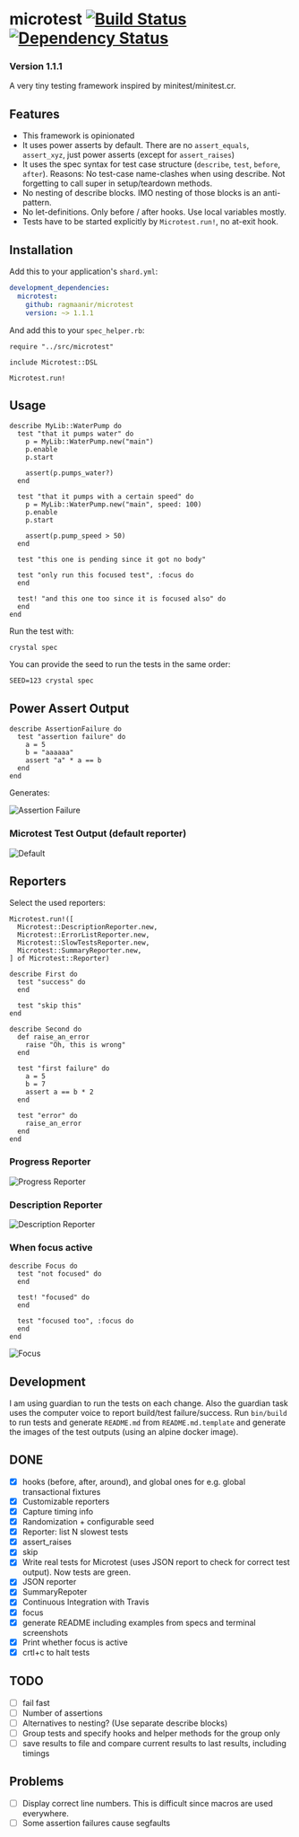 # microtest [![Build Status](https://travis-ci.org/Ragmaanir/microtest.svg?branch=master)](https://travis-ci.org/Ragmaanir/microtest)[![Dependency Status](https://shards.rocks/badge/github/ragmaanir/microtest/status.svg)](https://shards.rocks/github/ragmaanir/microtest)

### Version 1.1.1

A very tiny testing framework inspired by minitest/minitest.cr.

## Features

- This framework is opinionated
- It uses power asserts by default. There are no `assert_equals`, `assert_xyz`, just power asserts (except for `assert_raises`)
- It uses the spec syntax for test case structure (`describe`, `test`, `before`, `after`). Reasons: No test-case name-clashes when using describe. Not forgetting to call super in setup/teardown methods.
- No nesting of describe blocks. IMO nesting of those blocks is an anti-pattern.
- No let-definitions. Only before / after hooks. Use local variables mostly.
- Tests have to be started explicitly by `Microtest.run!`, no at-exit hook.

## Installation


Add this to your application's `shard.yml`:

```yaml
development_dependencies:
  microtest:
    github: ragmaanir/microtest
    version: ~> 1.1.1
```

And add this to your `spec_helper.rb`:

```crystal
require "../src/microtest"

include Microtest::DSL

Microtest.run!
```


## Usage

```crystal
describe MyLib::WaterPump do
  test "that it pumps water" do
    p = MyLib::WaterPump.new("main")
    p.enable
    p.start

    assert(p.pumps_water?)
  end

  test "that it pumps with a certain speed" do
    p = MyLib::WaterPump.new("main", speed: 100)
    p.enable
    p.start

    assert(p.pump_speed > 50)
  end

  test "this one is pending since it got no body"

  test "only run this focused test", :focus do
  end

  test! "and this one too since it is focused also" do
  end
end

```

Run the test with:

`crystal spec`

You can provide the seed to run the tests in the same order:

`SEED=123 crystal spec`

## Power Assert Output

```crystal
describe AssertionFailure do
  test "assertion failure" do
    a = 5
    b = "aaaaaa"
    assert "a" * a == b
  end
end

```

Generates:

![Assertion Failure](assets/assertion_failure.png?raw=true)

### Microtest Test Output (default reporter)

![Default](assets/spec.png?raw=true)

## Reporters

Select the used reporters:

```crystal
Microtest.run!([
  Microtest::DescriptionReporter.new,
  Microtest::ErrorListReporter.new,
  Microtest::SlowTestsReporter.new,
  Microtest::SummaryReporter.new,
] of Microtest::Reporter)
```

```crystal
describe First do
  test "success" do
  end

  test "skip this"
end

describe Second do
  def raise_an_error
    raise "Oh, this is wrong"
  end

  test "first failure" do
    a = 5
    b = 7
    assert a == b * 2
  end

  test "error" do
    raise_an_error
  end
end

```

### Progress Reporter
![Progress Reporter](assets/progress_reporter.png?raw=true)

### Description Reporter
![Description Reporter](assets/description_reporter.png?raw=true)

### When focus active

```crystal
describe Focus do
  test "not focused" do
  end

  test! "focused" do
  end

  test "focused too", :focus do
  end
end

```

![Focus](assets/focus.png?raw=true)

## Development

I am using guardian to run the tests on each change. Also the guardian task uses the computer voice to report build/test failure/success.
Run `bin/build` to run tests and generate `README.md` from `README.md.template` and generate the images of the test outputs (using an alpine docker image).

## DONE

- [x] hooks (before, after, around), and global ones for e.g. global transactional fixtures
- [x] Customizable reporters
- [x] Capture timing info
- [x] Randomization + configurable seed
- [x] Reporter: list N slowest tests
- [x] assert_raises
- [x] skip
- [x] Write real tests for Microtest (uses JSON report to check for correct test output). Now tests are green.
- [x] JSON reporter
- [x] SummaryRepoter
- [x] Continuous Integration with Travis
- [x] focus
- [x] generate README including examples from specs and terminal screenshots
- [x] Print whether focus is active
- [x] crtl+c to halt tests

## TODO

- [ ] fail fast
- [ ] Number of assertions
- [ ] Alternatives to nesting? (Use separate describe blocks)
- [ ] Group tests and specify hooks and helper methods for the group only
- [ ] save results to file and compare current results to last results, including timings

## Problems

- [ ] Display correct line numbers. This is difficult since macros are used everywhere.
- [ ] Some assertion failures cause segfaults
